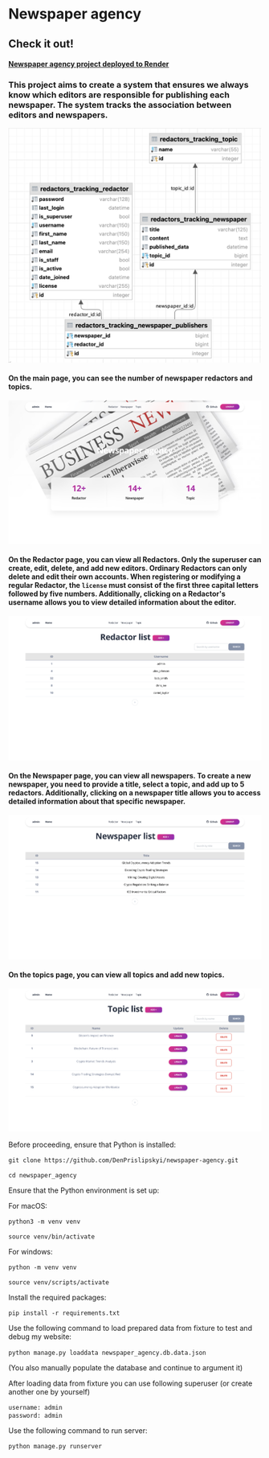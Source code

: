 # Newspaper agency

## Check it out!

#### [Newspaper agency project deployed to Render](https://newspaper-agency-eez5.onrender.com)


### This project aims to create a system that ensures we always know which editors are responsible for publishing each newspaper. The system tracks the association between editors and newspapers.
![Diagrams models](photo_readme/diagrams_models.png)

#### On the main page, you can see the number of newspaper redactors and topics.
![Index Page](photo_readme/index_page.png)

#### On the Redactor page, you can view all Redactors. Only the superuser can create, edit, delete, and add new editors. Ordinary Redactors can only delete and edit their own accounts. When registering or modifying a regular Redactor, the `license` must consist of the first three capital letters followed by five numbers. Additionally, clicking on a Redactor's username allows you to view detailed information about the editor.
![Redactor list](photo_readme/redactor_list.png)

#### On the Newspaper page, you can view all newspapers. To create a new newspaper, you need to provide a title, select a topic, and add up to 5 redactors. Additionally, clicking on a newspaper title allows you to access detailed information about that specific newspaper.
![Newspaper list](photo_readme/newspaper_list.png)

#### On the topics page, you can view all topics and add new topics.
![Topic list](photo_readme/topic_list.png)


Before proceeding, ensure that Python is installed:

```
git clone https://github.com/DenPrislipskyi/newspaper-agency.git
```
```
cd newspaper_agency
```
Ensure that the Python environment is set up:

For macOS:
```
python3 -m venv venv
```
```
source venv/bin/activate
```

For windows:
```
python -m venv venv
```
```
source venv/scripts/activate
```

Install the required packages:
```
pip install -r requirements.txt
```


Use the following command to load prepared data from fixture to test and debug my website:

```python manage.py loaddata newspaper_agency.db.data.json```

(You also manually populate the database and continue to argument it)

After loading data from fixture you can use following superuser (or create another one by yourself)
```
username: admin
password: admin
```

Use the following command to run server:
```
python manage.py runserver
```
